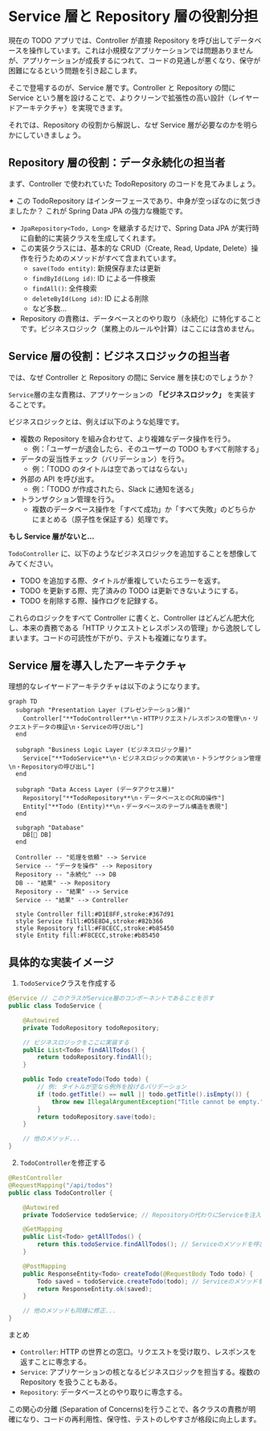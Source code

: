 # Service 層と Repository 層の役割分担

現在の TODO アプリでは、Controller が直接 Repository を呼び出してデータベースを操作しています。これは小規模なアプリケーションでは問題ありませんが、アプリケーションが成長するにつれて、コードの見通しが悪くなり、保守が困難になるという問題を引き起こします。

そこで登場するのが、Service 層です。Controller と Repository の間に Service という層を設けることで、よりクリーンで拡張性の高い設計（レイヤードアーキテクチャ）を実現できます。

それでは、Repository の役割から解説し、なぜ Service 層が必要なのかを明らかにしていきましょう。

## Repository 層の役割：データ永続化の担当者

まず、Controller で使われていた TodoRepository のコードを見てみましょう。

✦ この TodoRepository はインターフェースであり、中身が空っぽなのに気づきましたか？
これが Spring Data JPA の強力な機能です。

- `JpaRepository<Todo, Long>` を継承するだけで、Spring Data JPA が実行時に自動的に実装クラスを生成してくれます。
- この実装クラスには、基本的な CRUD（Create, Read, Update, Delete）操作を行うためのメソッドがすべて含まれています。
  - `save(Todo entity)`: 新規保存または更新
  - `findById(Long id)`: ID による一件検索
  - `findAll()`: 全件検索
  - `deleteById(Long id)`: ID による削除
  - など多数...
- Repository の責務は、データベースとのやり取り（永続化）に特化することです。ビジネスロジック（業務上のルールや計算）はここには含めません。

## Service 層の役割：ビジネスロジックの担当者

では、なぜ Controller と Repository の間に Service 層を挟むのでしょうか？

`Service`層の主な責務は、アプリケーションの **「ビジネスロジック」** を実装することです。

ビジネスロジックとは、例えば以下のような処理です。

- 複数の Repository を組み合わせて、より複雑なデータ操作を行う。
  - 例：「ユーザーが退会したら、そのユーザーの TODO もすべて削除する」
- データの妥当性チェック（バリデーション）を行う。
  - 例：「TODO のタイトルは空であってはならない」
- 外部の API を呼び出す。
  - 例：「TODO が作成されたら、Slack に通知を送る」
- トランザクション管理を行う。
  - 複数のデータベース操作を「すべて成功」か「すべて失敗」のどちらかにまとめる（原子性を保証する）処理です。

**もし Service 層がないと...**

`TodoController` に、以下のようなビジネスロジックを追加することを想像してみてください。

- TODO を追加する際、タイトルが重複していたらエラーを返す。
- TODO を更新する際、完了済みの TODO は更新できないようにする。
- TODO を削除する際、操作ログを記録する。

これらのロジックをすべて Controller に書くと、Controller はどんどん肥大化し、本来の責務である「HTTP リクエストとレスポンスの管理」から逸脱してしまいます。コードの可読性が下がり、テストも複雑になります。

## Service 層を導入したアーキテクチャ

理想的なレイヤードアーキテクチャは以下のようになります。

```mermaid
graph TD
  subgraph "Presentation Layer (プレゼンテーション層)"
    Controller["**TodoController**\n・HTTPリクエスト/レスポンスの管理\n・リクエストデータの検証\n・Serviceの呼び出し"]
  end

  subgraph "Business Logic Layer (ビジネスロジック層)"
    Service["**TodoService**\n・ビジネスロジックの実装\n・トランザクション管理\n・Repositoryの呼び出し"]
  end

  subgraph "Data Access Layer (データアクセス層)"
    Repository["**TodoRepository**\n・データベースとのCRUD操作"]
    Entity["**Todo (Entity)**\n・データベースのテーブル構造を表現"]
  end

  subgraph "Database"
    DB[💾 DB]
  end

  Controller -- "処理を依頼" --> Service
  Service -- "データを操作" --> Repository
  Repository -- "永続化" --> DB
  DB -- "結果" --> Repository
  Repository -- "結果" --> Service
  Service -- "結果" --> Controller

  style Controller fill:#D1E8FF,stroke:#367d91
  style Service fill:#D5E8D4,stroke:#82b366
  style Repository fill:#F8CECC,stroke:#b85450
  style Entity fill:#F8CECC,stroke:#b85450
```

## 具体的な実装イメージ

1. `TodoService`クラスを作成する

```java
@Service // このクラスがService層のコンポーネントであることを示す
public class TodoService {

    @Autowired
    private TodoRepository todoRepository;

    // ビジネスロジックをここに実装する
    public List<Todo> findAllTodos() {
        return todoRepository.findAll();
    }

    public Todo createTodo(Todo todo) {
        // 例: タイトルが空なら例外を投げるバリデーション
        if (todo.getTitle() == null || todo.getTitle().isEmpty()) {
            throw new IllegalArgumentException("Title cannot be empty.");
        }
        return todoRepository.save(todo);
    }

    // 他のメソッド...
}
```

2. `TodoController`を修正する

```java
@RestController
@RequestMapping("/api/todos")
public class TodoController {

    @Autowired
    private TodoService todoService; // Repositoryの代わりにServiceを注入

    @GetMapping
    public List<Todo> getAllTodos() {
        return this.todoService.findAllTodos(); // Serviceのメソッドを呼び出す
    }

    @PostMapping
    public ResponseEntity<Todo> createTodo(@RequestBody Todo todo) {
        Todo saved = todoService.createTodo(todo); // Serviceのメソッドを呼び出す
        return ResponseEntity.ok(saved);
    }

    // 他のメソッドも同様に修正...
}
```

まとめ

- `Controller`: HTTP の世界との窓口。リクエストを受け取り、レスポンスを返すことに専念する。
- `Service`: アプリケーションの核となるビジネスロジックを担当する。複数の Repository を扱うこともある。
- `Repository`: データベースとのやり取りに専念する。

この関心の分離 (Separation of Concerns)を行うことで、各クラスの責務が明確になり、コードの再利用性、保守性、テストのしやすさが格段に向上します。
